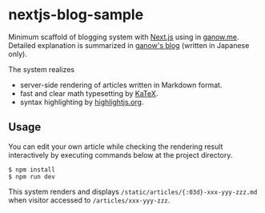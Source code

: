 nextjs-blog-sample
=========================

Minimum scaffold of blogging system with [Next.js](https://github.com/zeit/next.js) using in [ganow.me](http://ganow.me).
Detailed explanation is summarized in [ganow's blog](http://ganow.me/article/blog-system-configuration) (written in Japanese only).

The system realizes

- server-side rendering of articles written in Markdown format.
- fast and clear math typesetting by [KaTeX](https://khan.github.io/KaTeX/).
- syntax highlighting by [highlightjs.org](https://highlightjs.org/).

## Usage

You can edit your own article while checking the rendering result interactively by executing commands below at the project directory.

```
$ npm install
$ npm run dev
```

This system renders and displays `/static/articles/{:03d}-xxx-yyy-zzz.md` when visitor accessed to `/articles/xxx-yyy-zzz`.
